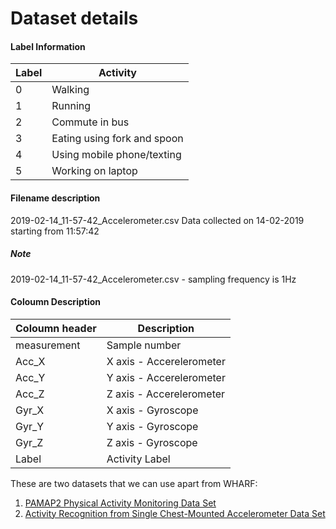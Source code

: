 # Dataset details 

#### Label Information
| Label | Activity |
| --- | --- |
| 0 | Walking |
| 1 | Running |
| 2 | Commute in bus |
| 3 | Eating using fork and spoon |
| 4 | Using mobile phone/texting |
| 5 | Working on laptop |

#### Filename description
2019-02-14_11-57-42_Accelerometer.csv 
Data collected on 14-02-2019 starting from 11:57:42 

##### Note 
2019-02-14_11-57-42_Accelerometer.csv - sampling frequency is 1Hz

#### Coloumn Description 
| Coloumn header| Description |
| --- | --- |
| measurement | Sample number |
| Acc_X | X axis - Accerelerometer |
| Acc_Y | Y axis - Accerelerometer |
| Acc_Z | Z axis - Accerelerometer |
| Gyr_X | X axis - Gyroscope |
| Gyr_Y | Y axis - Gyroscope |
| Gyr_Z | Z axis - Gyroscope |
| Label | Activity Label|

These are two datasets that we can use apart from WHARF:

1. [PAMAP2 Physical Activity Monitoring Data Set](http://archive.ics.uci.edu/ml/datasets/pamap2+physical+activity+monitoring)
1. [Activity Recognition from Single Chest-Mounted Accelerometer Data Set](https://archive.ics.uci.edu/ml/datasets/Activity+Recognition+from+Single+Chest-Mounted+Accelerometer)
